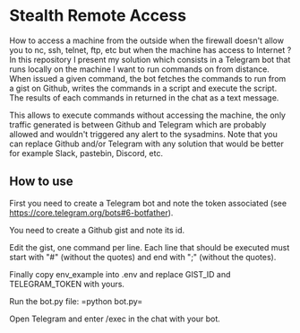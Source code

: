 # Stealth Remote Access


How to access a machine from the outside when the firewall doesn't allow you to nc, ssh, telnet, ftp, etc but when the machine has access to Internet ? In this repository I present my solution which consists in a Telegram bot that runs locally on the machine I want to run commands on from distance. When issued a given command, the bot fetches the commands to run from a gist on  Github, writes the commands in a script and execute the script. The results of each commands in returned in the chat as a text message. 

This allows to execute commands without accessing the machine, the only traffic generated is between Github and Telegram which are probably allowed and wouldn't triggered any alert to the sysadmins. Note that you can replace Github and/or Telegram with any solution that would be better for example Slack, pastebin, Discord, etc. 


## How to use

First you need to create a Telegram bot and note the token associated (see https://core.telegram.org/bots#6-botfather).

You need to create a Github gist and note its id.

Edit the gist, one command per line. Each line that should be executed must start with "#" (without the quotes) and end with ";" (without the quotes). 

Finally copy env_example into .env and replace GIST_ID and TELEGRAM_TOKEN with yours.

Run the bot.py file: =python bot.py=

Open Telegram and enter /exec in the chat with your bot. 

